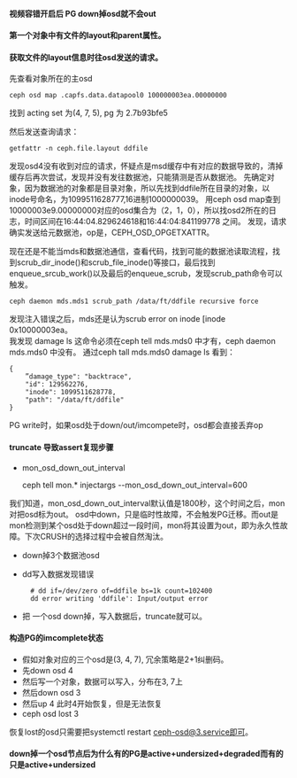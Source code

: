 #### 视频容错开启后 PG down掉osd就不会out
#### 第一个对象中有文件的layout和parent属性。
#### 获取文件的layout信息时往osd发送的请求。

先查看对象所在的主osd

    ceph osd map .capfs.data.datapool0 100000003ea.00000000
  
找到 acting set 为(4, 7, 5), pg 为 2.7b93bfe5  

然后发送查询请求：

    getfattr -n ceph.file.layout ddfile

发现osd4没有收到对应的请求，怀疑点是msd缓存中有对应的数据导致的，清掉缓存后再次尝试，发现并没有发往数据池，只能猜测是否从数据池。
先确定对象，因为数据池的对象都是目录对象，所以先找到ddfile所在目录的对象，以inode号命名，为1099511628777,16进制1000000039。
用ceph osd map查到10000003e9.00000000对应的osd集合为（2，1，0），所以找osd2所在的日志，时间区间在16:44:04.829624618和16:44:04:841199778 之间。
发现，请求确实发送给元数据池，op是，CEPH_OSD_OPGETXATTR。

现在还是不能当mds和数据池通信，查看代码，找到可能的数据池读取流程，找到scrub_dir_inode()和scrub_file_inode()等接口，最后找到enqueue_srcub_work()以及最后的enqueue_scrub，发现scrub_path命令可以触发。

    ceph daemon mds.mds1 scrub_path /data/ft/ddfile recursive force
    
发现注入错误之后，mds还是认为scrub error on inode \[inode 0x10000003ea。   
我发现 damage ls 这命令必须在ceph tell mds.mds0 中才有，ceph daemon mds.mds0 中没有。 
通过ceph tall mds.mds0 damage ls 看到：

    {
        ”damage_type": "backtrace",
        "id": 129562276,
        "inode": 1099511628778,
        "path": "/data/ft/ddfile"
    }



PG write时，如果osd处于down/out/imcompete时，osd都会直接丢弃op

#### truncate 导致assert复现步骤

* mon_osd_down_out_interval

    ceph tell mon.* injectargs --mon_osd_down_out_interval=600

我们知道，mon_osd_down_out_interval默认值是1800秒，这个时间之后，mon对把osd标为out。
osd中down，只是临时性故障，不会触发PG迁移。而out是mon检测到某个osd处于down超过一段时间，mon将其设置为out，即为永久性故障。下次CRUSH的选择过程中会被自然淘汰。

* down掉3个数据池osd

* dd写入数据发现错误

        # dd if=/dev/zero of=ddfile bs=1k count=102400
        dd error writing 'ddfile': Input/output error
        
* 把 一个osd down掉，写入数据后，truncate就可以。


#### 构造PG的imcomplete状态

* 假如对象对应的三个osd是(3, 4, 7), 冗余策略是2+1纠删码。
* 先down osd 4
* 然后写一个对象，数据可以写入，分布在3, 7上
* 然后down osd 3
* 然后up 4
此时4开始恢复，但是无法恢复
* ceph osd lost 3

恢复lost的osd只需要把systemctl restart ceph-osd@3.service即可。

#### down掉一个osd节点后为什么有的PG是active+undersized+degraded而有的只是active+undersized



